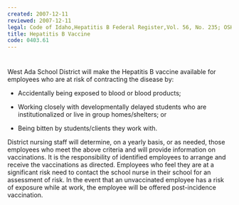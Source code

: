 ```yaml
---
created: 2007-12-11
reviewed: 2007-12-11
legal: Code of Idaho,Hepatitis B Federal Register,Vol. 56, No. 235; OSHA Rules,& Regulations p. 64175-64182,Vol. 56, No. 235; OSHA Rules,& Regulations p. 64175-64182,
title: Hepatitis B Vaccine
code: 0403.61
---
```


#  

West Ada School District will make the Hepatitis B vaccine available for employees who are at risk of contracting the disease by:


- Accidentally being exposed to blood or blood products;


- Working closely with developmentally delayed students who are institutionalized or live in group homes/shelters; or


- Being bitten by students/clients they work with.

District nursing staff will determine, on a yearly basis, or as needed, those employees who meet the above criteria and will provide information on vaccinations. It is the responsibility of identified employees to arrange and receive the vaccinations as directed. Employees who feel they are at a significant risk need to contact the school nurse in their school for an assessment of risk. In the event that an unvaccinated employee has a risk of exposure while at work, the employee will be offered post-incidence vaccination.

